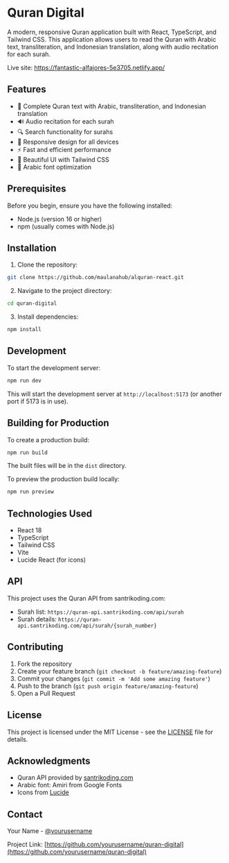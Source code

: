 # Quran Digital

A modern, responsive Quran application built with React, TypeScript, and Tailwind CSS. This application allows users to read the Quran with Arabic text, transliteration, and Indonesian translation, along with audio recitation for each surah.

Live site: https://fantastic-alfajores-5e3705.netlify.app/

## Features

- 📖 Complete Quran text with Arabic, transliteration, and Indonesian translation
- 🔊 Audio recitation for each surah
- 🔍 Search functionality for surahs
- 📱 Responsive design for all devices
- ⚡ Fast and efficient performance
- 🎨 Beautiful UI with Tailwind CSS
- 🌙 Arabic font optimization

## Prerequisites

Before you begin, ensure you have the following installed:
- Node.js (version 16 or higher)
- npm (usually comes with Node.js)

## Installation

1. Clone the repository:
```bash
git clone https://github.com/maulanahub/alquran-react.git
```

2. Navigate to the project directory:
```bash
cd quran-digital
```

3. Install dependencies:
```bash
npm install
```

## Development

To start the development server:

```bash
npm run dev
```

This will start the development server at `http://localhost:5173` (or another port if 5173 is in use).

## Building for Production

To create a production build:

```bash
npm run build
```

The built files will be in the `dist` directory.

To preview the production build locally:

```bash
npm run preview
```

## Technologies Used

- React 18
- TypeScript
- Tailwind CSS
- Vite
- Lucide React (for icons)

## API

This project uses the Quran API from santrikoding.com:
- Surah list: `https://quran-api.santrikoding.com/api/surah`
- Surah details: `https://quran-api.santrikoding.com/api/surah/{surah_number}`

## Contributing

1. Fork the repository
2. Create your feature branch (`git checkout -b feature/amazing-feature`)
3. Commit your changes (`git commit -m 'Add some amazing feature'`)
4. Push to the branch (`git push origin feature/amazing-feature`)
5. Open a Pull Request

## License

This project is licensed under the MIT License - see the [LICENSE](LICENSE) file for details.

## Acknowledgments

- Quran API provided by [santrikoding.com](https://santrikoding.com)
- Arabic font: Amiri from Google Fonts
- Icons from [Lucide](https://lucide.dev)

## Contact

Your Name - [@yourusername](https://twitter.com/yourusername)

Project Link: [https://github.com/yourusername/quran-digital](https://github.com/yourusername/quran-digital)
